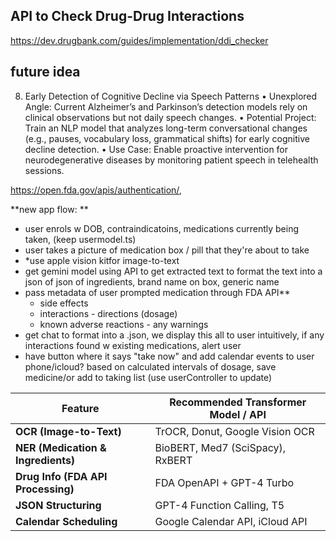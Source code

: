 ## API to Check Drug-Drug Interactions
https://dev.drugbank.com/guides/implementation/ddi_checker
## future idea
8. Early Detection of Cognitive Decline via Speech Patterns
	•	Unexplored Angle: Current Alzheimer’s and Parkinson’s detection models rely on clinical observations but not daily speech changes.
	•	Potential Project: Train an NLP model that analyzes long-term conversational changes (e.g., pauses, vocabulary loss, grammatical shifts) for early cognitive decline detection.
	•	Use Case: Enable proactive intervention for neurodegenerative diseases by monitoring patient speech in telehealth sessions.

https://open.fda.gov/apis/authentication/,

**new app flow:
**
- user enrols w DOB, contraindicatoins, medications currently being taken, (keep usermodel.ts)
- user takes a picture of medication box / pill that they're about to take
- *use apple vision kitfor image-to-text
- get gemini model using API to get extracted text to format the text into a json of json of ingredients, brand name on box, generic name
- pass metadata of user prompted medication through FDA API**
	- side effects
	 -  interactions
	  -  directions (dosage)
	 - known adverse reactions
	  - any warnings
- get chat to format into a .json, we display this all to user intuitively, if any interactions found w existing medications, alert user
- have button where it says "take now" and add calendar events to user phone/icloud? based on calculated intervals of dosage, save medicine/or add to taking list (use userController to update)


| **Feature**                     | **Recommended Transformer Model / API**       |
|---------------------------------|----------------------------------------------|
| **OCR (Image-to-Text)**         | TrOCR, Donut, Google Vision OCR             |
| **NER (Medication & Ingredients)** | BioBERT, Med7 (SciSpacy), RxBERT            |
| **Drug Info (FDA API Processing)** | FDA OpenAPI + GPT-4 Turbo                   |
| **JSON Structuring**            | GPT-4 Function Calling, T5                  |
| **Calendar Scheduling**         | Google Calendar API, iCloud API             |


